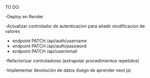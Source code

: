 TO DO:

-Deploy en Render

-Actualizar controlador de autenticacion para añadir modificacion de valores
  - endpoint PATCH /api/auth/username
  - endpoint PATCH /api/auth/password
  - endpoint PATCH /api/user/email

-Refactorizar controladores (extrapolar procedimientos repetidos)

-Implementar devolución de datos (luego de aprender next js)
